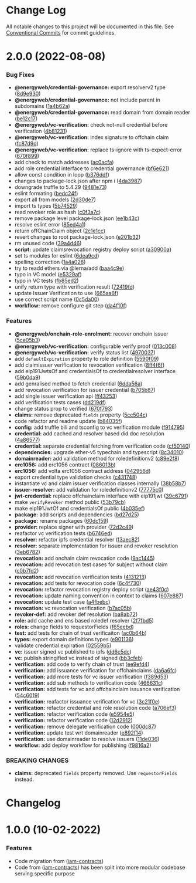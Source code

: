 # Change Log

All notable changes to this project will be documented in this file.
See [Conventional Commits](https://conventionalcommits.org) for commit guidelines.

# 2.0.0 (2022-08-08)


### Bug Fixes

* **@energyweb/credential-governance:** export resolverv2 type ([8d9e930](https://github.com/energywebfoundation/ew-credentials/commit/8d9e9302788536509e9723d6fc6f71824d193724))
* **@energyweb/credential-governance:** not include parent in subdomains ([1a4b62a](https://github.com/energywebfoundation/ew-credentials/commit/1a4b62a05cda94d4b2607a31f11a7b8563c20d40))
* **@energyweb/credential-governance:** read domain from domain reader ([be12c17](https://github.com/energywebfoundation/ew-credentials/commit/be12c178fb3301a038cd89d18e32a7966684b974))
* **@energyweb/vc-verification:** check not-null credential before verification ([4b81231](https://github.com/energywebfoundation/ew-credentials/commit/4b81231fc0040cfd60d1c29a5fa356cb50ae8ec6))
* **@energyweb/vc-verification:** index signature to offchain claim ([fc87d9d](https://github.com/energywebfoundation/ew-credentials/commit/fc87d9d9030c40cbc50a03eeef4b0691eaeddd24))
* **@energyweb/vc-verification:** replace ts-ignore with ts-expect-error ([670f899](https://github.com/energywebfoundation/ew-credentials/commit/670f899fd00335185d67691b564592a7e0b07f00))
* add check to match addresses ([ac0acfa](https://github.com/energywebfoundation/ew-credentials/commit/ac0acfae80cff1b4501d5bd340229bc910553052))
* add role credential interface to credential governance ([bf6e621](https://github.com/energywebfoundation/ew-credentials/commit/bf6e621182f882765f5bcd69c5b9c81e2389a932))
* allow const condition in loop ([b376ddf](https://github.com/energywebfoundation/ew-credentials/commit/b376ddf1721e87f83de212a05d0ad84ac2995d2a))
* changes to package-lock.json after npm i ([4da3987](https://github.com/energywebfoundation/ew-credentials/commit/4da3987235c8f07aeadc50d41fd9914cccc13e07))
* downgrade truffle to 5.4.29 ([9481e73](https://github.com/energywebfoundation/ew-credentials/commit/9481e732b443aab48359859aa625315b85fd0560))
* eslint formating ([bedc24f](https://github.com/energywebfoundation/ew-credentials/commit/bedc24fcccf7cb9eb3ca1fff695fee71a1f856ef))
* export all from models ([2d30de7](https://github.com/energywebfoundation/ew-credentials/commit/2d30de706b17079d708207e2fb941fc229c8a314))
* import ts types ([5b74529](https://github.com/energywebfoundation/ew-credentials/commit/5b74529e0ece38c7f85c3b0830a6a0c7ea63281b))
* read revoker role as hash ([c0f3a7c](https://github.com/energywebfoundation/ew-credentials/commit/c0f3a7c4889b23dade12764dc7761eb616c96e9b))
* remove package level package-lock.json ([ee1b43c](https://github.com/energywebfoundation/ew-credentials/commit/ee1b43c04e8c8fff56f7a62802dd54ecfd28738b))
* resolve eslint error ([85ed4a1](https://github.com/energywebfoundation/ew-credentials/commit/85ed4a164092ec3ec337736f0d222e283c5e0b46))
* return offChainClaim object ([2c1e1cc](https://github.com/energywebfoundation/ew-credentials/commit/2c1e1ccebb9a357e2b674b687f1d3b91f2149985))
* revert changes to root package-lock.json ([e201b32](https://github.com/energywebfoundation/ew-credentials/commit/e201b321cc7385c8e76f7b691aa8e5f4726ceb57))
* rm unused code ([39a4d46](https://github.com/energywebfoundation/ew-credentials/commit/39a4d468b9442016c538cf3bc7fe2de4f98527c0))
* **script:** update claimsrevocation registry deploy script ([a30900a](https://github.com/energywebfoundation/ew-credentials/commit/a30900a458b0e9b19831f3a91d78f92a69a0a768))
* set ts modules for eslint ([6dea9cd](https://github.com/energywebfoundation/ew-credentials/commit/6dea9cdff5dcab5c8b2ba029c822654a42a375d1))
* spelling correction ([1a4a028](https://github.com/energywebfoundation/ew-credentials/commit/1a4a0282db0d7ae1660b30830f5bfc4c6f0e1e8f))
* try to readd ethers via @lerna/add ([baa4c9e](https://github.com/energywebfoundation/ew-credentials/commit/baa4c9e5a96d502703675bd7718fa40d39838c98))
* typo in VC model ([e5329af](https://github.com/energywebfoundation/ew-credentials/commit/e5329af8e250bf236565d393f48cdd9cb24741fb))
* typo in VC tests ([fb85ed2](https://github.com/energywebfoundation/ew-credentials/commit/fb85ed247d44b8db874ab4efdd78e7b564285c4e))
* unify return type with verification result ([72419fd](https://github.com/energywebfoundation/ew-credentials/commit/72419fd0484ac1d2363045876e239becd7be4cda))
* update Issuer Verification to use ([665aa6f](https://github.com/energywebfoundation/ew-credentials/commit/665aa6f283021d2642c39e263e61ebc8be01b243))
* use correct script name ([0c5da00](https://github.com/energywebfoundation/ew-credentials/commit/0c5da00e71d7da92b97be605b244b03e067f9c17))
* **workflow:** remove configure git step ([da4f10f](https://github.com/energywebfoundation/ew-credentials/commit/da4f10fa1c23300e82f7dbf1bf5895fefaf0a380))


### Features

* **@energyweb/onchain-role-enrolment:** recover onchain issuer ([5ce05b3](https://github.com/energywebfoundation/ew-credentials/commit/5ce05b3941c4a142ba00ed15ded0d95a7f2473f3))
* **@energyweb/vc-verification:** configurable verify proof ([013c008](https://github.com/energywebfoundation/ew-credentials/commit/013c008c31732cc9ae576f1731a2f62e6a145cd8))
* **@energyweb/vc-verification:** verify status list ([4970037](https://github.com/energywebfoundation/ew-credentials/commit/497003799e4a03531d9fb8e7c2715e034dee9b08))
* add `defaultExpiration` property to role definition ([5590f09](https://github.com/energywebfoundation/ew-credentials/commit/5590f09656ef3549a5a705f75a1be559db53ba97))
* add claimissuer verification to revocation verification ([8ff4f6f](https://github.com/energywebfoundation/ew-credentials/commit/8ff4f6fad30533b3682337bfcb5d25f145636412))
* add eip191JwtsOf and credentialsOf to credentialresolver interface ([59b0da9](https://github.com/energywebfoundation/ew-credentials/commit/59b0da92b1f4f32c672f352c4a9c44530bdc3f41))
* add genralised method to fetch credential ([6dda56a](https://github.com/energywebfoundation/ew-credentials/commit/6dda56a5dde3f69e30ffb07324de95d816bbf0e7))
* add revocation verification for issuer credential ([b705b87](https://github.com/energywebfoundation/ew-credentials/commit/b705b874d8462856d49312a1e56dcaf42ce5f86b))
* add single issuer verification api ([ff43253](https://github.com/energywebfoundation/ew-credentials/commit/ff4325370c72eafb5a4dc4f2079c6e420f38327f))
* add verification tests cases ([dd219df](https://github.com/energywebfoundation/ew-credentials/commit/dd219df0db605b455bb9883a402a5224591c5fd5))
* change status prop to verified ([670f793](https://github.com/energywebfoundation/ew-credentials/commit/670f793308dd5100d1e3886c795034aa9c10543b))
* **claims:** remove deprecated `fields` property ([5cc504c](https://github.com/energywebfoundation/ew-credentials/commit/5cc504ccbcfaad7c1ec3761343376bf46f7cee82))
* code refactor and readme update ([b84035f](https://github.com/energywebfoundation/ew-credentials/commit/b84035f8dbb534a133d51e451993878f5e1e5944))
* **config:** add truffle bili and tsconfig to vc verification module ([f914795](https://github.com/energywebfoundation/ew-credentials/commit/f9147954f82ff793eef698d5e37b002258592a44))
* **credential:** add cached and resolver based did doc resolution ([4a86577](https://github.com/energywebfoundation/ew-credentials/commit/4a86577b8c2c499f8fc26c60a2ed733e15b01f6d))
* **credential:** separate credential fetching from verification code ([cf50140](https://github.com/energywebfoundation/ew-credentials/commit/cf50140c901ecac0b5a04b93a8b63e84b77058d8))
* **dependencies:** upgrade ether-v5 typechain and typescript ([8c34010](https://github.com/energywebfoundation/ew-credentials/commit/8c340109236221acf51148d99278b4d5a5fd5af3))
* **domainreader:** add validation method for roledefinitionv2 ([c89e2f8](https://github.com/energywebfoundation/ew-credentials/commit/c89e2f897522dda2dde66cabb49a6de88ba17a49))
* **erc1056:** add erc1056 contract ([086013b](https://github.com/energywebfoundation/ew-credentials/commit/086013b18c9b9b85711318a63db5071beeeb931d))
* **erc1056:** add volta erc1056 contract address ([042956d](https://github.com/energywebfoundation/ew-credentials/commit/042956d2fd0b9e5e515a510d86d6484750ce43a7))
* export credential type validation checks ([c431748](https://github.com/energywebfoundation/ew-credentials/commit/c431748169a0401c9e57dc20c1aba53e7c1f8ca7))
* instantiate vc and claim issuer verification classes internally ([38b58b7](https://github.com/energywebfoundation/ew-credentials/commit/38b58b7ac94693dc3f19a137e52bc0fd2cba96fe))
* **issuer-resolver:** add validation for roledefinitionv2 ([77775c0](https://github.com/energywebfoundation/ew-credentials/commit/77775c0b7650a13eb7b7ee178fa80d38a0829f91))
* **jwt-credential:** replace offchainclaim interface with eip191jwt ([39c6791](https://github.com/energywebfoundation/ew-credentials/commit/39c6791fc1c71c5ea2555c22fbef0afd11b6639f))
* make `verifyRevoker` method public ([53b79cb](https://github.com/energywebfoundation/ew-credentials/commit/53b79cb89f38b1ad5a5160af73785c607862564e))
* make eip191JwtOf and credentialsOf public ([4b035ef](https://github.com/energywebfoundation/ew-credentials/commit/4b035ef78f83b46d9f4c56ec96364d7c33aa05fb))
* **package:** add scripts and dependencies ([bd27d25](https://github.com/energywebfoundation/ew-credentials/commit/bd27d25fb92cac0f7f22afbe1d255207146c29c3))
* **package:** rename packages ([60dc159](https://github.com/energywebfoundation/ew-credentials/commit/60dc159f84f27b2ca933c0fbabe1d6890e15dc7b))
* **provider:** replace signer with provider ([72d2c49](https://github.com/energywebfoundation/ew-credentials/commit/72d2c490c9e65606523c1ff329bdf4b965ad6815))
* reafactor vc verification tests ([b6746ed](https://github.com/energywebfoundation/ew-credentials/commit/b6746ed8680c05976b0a9e7c622c69ac18177851))
* **resolver:** refactor ipfs credential resolver ([f3aec82](https://github.com/energywebfoundation/ew-credentials/commit/f3aec826e2f7dde063624671cb99a026f94d2f9e))
* **resolver:** separate implementation for issuer and revoker resolution ([3eb6782](https://github.com/energywebfoundation/ew-credentials/commit/3eb6782c3a4caf5ac6654c92d9207f6b4310dc40))
* **revocation:** add onchain claim revocation code ([9ac1445](https://github.com/energywebfoundation/ew-credentials/commit/9ac14452ef3a064755fefc987d698e7011dff129))
* **revocation:** add revocation test cases for subject without claim ([c0b7fd2](https://github.com/energywebfoundation/ew-credentials/commit/c0b7fd21e4197b27d9bf0c07502c2d8de527aa37))
* **revocation:** add revocation verification tests ([4131213](https://github.com/energywebfoundation/ew-credentials/commit/4131213583aaaff30949c0cac460efac4c10d3af))
* **revocation:** add tests for revocation code ([6c4f730](https://github.com/energywebfoundation/ew-credentials/commit/6c4f7306920bc91ddecc56afae4c32d1d5a9b4cf))
* **revocation:** refactor revocation registry deploy script ([ae43f0c](https://github.com/energywebfoundation/ew-credentials/commit/ae43f0c1f0526d21dc041d75f20606f94703bd8c))
* **revocation:** update naming convention in context to claims ([607e887](https://github.com/energywebfoundation/ew-credentials/commit/607e8871991c71333fbe461620e53a2ef546e00a))
* **revocation:** update test case ([a4fbebc](https://github.com/energywebfoundation/ew-credentials/commit/a4fbebcadfa1e78d4a26892f4622608f672a7622))
* **revocation:** vc revocation verification ([b7ac05b](https://github.com/energywebfoundation/ew-credentials/commit/b7ac05ba10bf17f7b2a0b9e4075893bbc43dbb7c))
* **revoker-def:** add revoker def resolution ([ba8ab72](https://github.com/energywebfoundation/ew-credentials/commit/ba8ab7211857de9dd37552ceb1861ade34bc9834))
* **role:** add cache and ens based roledef resolver ([2f7fbd5](https://github.com/energywebfoundation/ew-credentials/commit/2f7fbd5b91e382859842b76a11c7523894de2d29))
* **roles:** change fields to requestorFields ([f65eebd](https://github.com/energywebfoundation/ew-credentials/commit/f65eebd4577389ee939c80d056351deb80e45f16))
* **test:** add tests for chain of trust verificaiton ([ac0b64b](https://github.com/energywebfoundation/ew-credentials/commit/ac0b64bb8d46cb4e148c328b830dd802d374e8f6))
* **types:** export domain definitions types ([e901136](https://github.com/energywebfoundation/ew-credentials/commit/e9011364ac1311e5a48321b0ab8cf20f4c89aeb0))
* validate credential expiration ([02559b5](https://github.com/energywebfoundation/ew-credentials/commit/02559b5119d08aa783b2b5e6abd97b289eee9679))
* **vc:** issuer signed vc published to ipfs ([dd6c5dc](https://github.com/energywebfoundation/ew-credentials/commit/dd6c5dce0906f80dc143aefd1a854349af30139a))
* **vc:** publish stringified vc instead of signed ([bb3cfeb](https://github.com/energywebfoundation/ew-credentials/commit/bb3cfeb6b76d3e49c042326fd14300d2ad5d1769))
* **verification:** add code to verify chain of trust ([ee9efd4](https://github.com/energywebfoundation/ew-credentials/commit/ee9efd4a5aae856d1afa0f9f68702577a5387661))
* **verification:** add issuance verification for offchainclaims ([da6a6fc](https://github.com/energywebfoundation/ew-credentials/commit/da6a6fc06c2dcebd0953318f37afafbfde5e99b4))
* **verification:** add more tests for vc issuer verification ([f389d53](https://github.com/energywebfoundation/ew-credentials/commit/f389d53b73c264f13d68f076bc385575d74e3d3a))
* **verification:** add sub methods to verification code ([466631c](https://github.com/energywebfoundation/ew-credentials/commit/466631c6e3cf298c1e84bd992aadd8c974d71075))
* **verification:** add tests for vc and offchainclaim issuance verification ([54c6019](https://github.com/energywebfoundation/ew-credentials/commit/54c60194b9ae3c61556b4ced4c03d31b6a5005d1))
* **verification:** reafactor issuance verification for vc ([3c21f0e](https://github.com/energywebfoundation/ew-credentials/commit/3c21f0e265e84ddc9164903bb7812bf0c3f58b4e))
* **verification:** refactor credential and role resolution code ([a706ef3](https://github.com/energywebfoundation/ew-credentials/commit/a706ef3939375571f5a9e5bf5fbdcf7a0f065232))
* **verification:** refactor verification code ([e5954e5](https://github.com/energywebfoundation/ew-credentials/commit/e5954e51438854db8cdfb2e78543820abfbd42cf))
* **verification:** refactor verification code ([12d2912](https://github.com/energywebfoundation/ew-credentials/commit/12d2912c0dc9d88a9b489236515bc28d28c89452))
* **verification:** remove delegate verification code ([000dc87](https://github.com/energywebfoundation/ew-credentials/commit/000dc87e30480daaf7f06b9ff4de8ab28bbe5bc8))
* **verification:** update test wrt domainreader ([e892f14](https://github.com/energywebfoundation/ew-credentials/commit/e892f1414dfddc9cd3fbe4560e32dcd97bc3bb7a))
* **verification:** use domainreader to resolve issuers ([11de036](https://github.com/energywebfoundation/ew-credentials/commit/11de036ecbdca2a45db4f2d1062e4a5ab4a5a540))
* **workflow:** add deploy workflow for publishing ([f9816a2](https://github.com/energywebfoundation/ew-credentials/commit/f9816a2cb6c31954ce0a40307e73b17e25aebc17))


### BREAKING CHANGES

* **claims:** deprecated `fields` property removed. Use `requestorFields` instead.





# Changelog

# 1.0.0 (10-02-2022)

### Features

* Code migration from ([iam-contracts](https://github.com/energywebfoundation/iam-contracts))
* Code from ([iam-contracts](https://github.com/energywebfoundation/iam-contracts)) has been split into more modular codebase serving specific purpose
